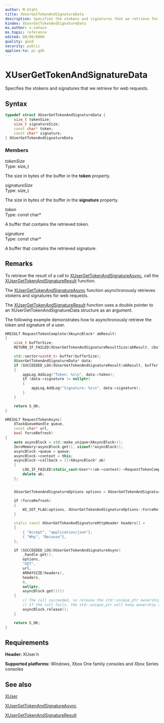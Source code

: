 ```yaml
---
author: M-Stahl
title: XUserGetTokenAndSignatureData
description: Specifies the xtokens and signatures that we retrieve for web requests.
kindex: XUserGetTokenAndSignatureData
ms.author: v-sahain
ms.topic: reference
edited: 00/00/0000
quality: good
security: public
applies-to: pc-gdk
---
```


# XUserGetTokenAndSignatureData  

Specifies the xtokens and signatures that we retrieve for web requests.  

## Syntax  
  
```cpp
typedef struct XUserGetTokenAndSignatureData {  
    size_t tokenSize;  
    size_t signatureSize;  
    const char* token;  
    const char* signature;  
} XUserGetTokenAndSignatureData  
```
  
### Members  
  
*tokenSize*  
Type: size_t  
  
The size in bytes of the buffer in the **token** property.  
  
*signatureSize*  
Type: size_t  
  
The size in bytes of the buffer in the **signature** property.  
  
*token*  
Type: const char*  
  
A buffer that contains the retrieved token.  
  
*signature*  
Type: const char*  
  
A buffer that contains the retrieved signature.
  
## Remarks

To retrieve the result of a call to [XUserGetTokenAndSignatureAsync](../functions/xusergettokenandsignatureasync.md), call the [XUserGetTokenAndSignatureResult](../functions/xusergettokenandsignatureresult.md) function.

The [XUserGetTokenAndSignatureAsync](../functions/xusergettokenandsignatureasync.md) function asynchronously retrieves xtokens and signatures for web requests.

The [XUserGetTokenAndSignatureResult](../functions/xusergettokenandsignatureresult.md) function uses a double pointer to an XUserGetTokenAndSignatureData structure as an argument.

The following example demonstrates how to asynchronously retrieve the token and signature of a user.  
  
```cpp
HRESULT RequestTokenComplete(XAsyncBlock* abResult)
{
    size_t bufferSize;
    RETURN_IF_FAILED(XUserGetTokenAndSignatureResultSize(abResult, &bufferSize));

    std::vector<uint8_t> buffer(bufferSize);
    XUserGetTokenAndSignatureData* data;
    if (SUCCEEDED_LOG(XUserGetTokenAndSignatureResult(abResult, buffer.size(), buffer.data(), &data, nullptr /*bufferUsed*/)))
    {
        appLog.AddLog("Token: %s\n", data->token);
        if (data->signature != nullptr)
        {    
            appLog.AddLog("Signature: %s\n", data->signature);
        }
    }

    return S_OK;
}

HRESULT RequestTokenAsync(
    XTaskQueueHandle queue,
    const char* url,
    bool forceRefresh)
{
    auto asyncBlock = std::make_unique<XAsyncBlock>();
    ZeroMemory(asyncBlock.get(), sizeof(*asyncBlock));
    asyncBlock->queue = queue;
    asyncBlock->context = this;
    asyncBlock->callback = [](XAsyncBlock* ab)
    {
        LOG_IF_FAILED(static_cast<User*>(ab->context)->RequestTokenComplete(ab));
        delete ab;
    };


    XUserGetTokenAndSignatureOptions options = XUserGetTokenAndSignatureOptions::None;

    if (forceRefresh)
    {
        WI_SET_FLAG(options, XUserGetTokenAndSignatureOptions::ForceRefresh);
    }

    static const XUserGetTokenAndSignatureHttpHeader headers[] =
    {
        { "Accept", "application/json"},
        { "Why", "Because"},
    };

    if (SUCCEEDED_LOG(XUserGetTokenAndSignatureAsync(
        _handle.get(),
        options,
        "GET",
        url,
        ARRAYSIZE(headers),
        headers,
        0,
        nullptr,
        asyncBlock.get())))
    {
        // The call succeeded, so release the std::unique_ptr ownership of XAsyncBlock* since the callback will take over ownership.
        // If the call fails, the std::unique_ptr will keep ownership and delete the XAsyncBlock*
        asyncBlock.release();
    }

    return S_OK;
}
```
  
  
## Requirements  
  
**Header:** XUser.h
  
**Supported platforms:** Windows, Xbox One family consoles and Xbox Series consoles  
  
## See also

[XUser](../xuser_members.md)
  
[XUserGetTokenAndSignatureAsync](../functions/xusergettokenandsignatureasync.md)

[XUserGetTokenAndSignatureResult](../functions/xusergettokenandsignatureresult.md)
